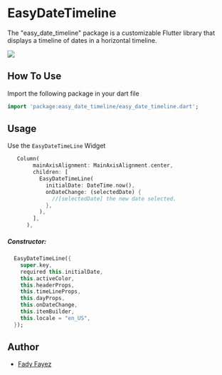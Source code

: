 # EasyDateTimeline

<!-- [![Pub](https://img.shields.io/pub/v/date_picker_timeline?color=%232bb6f6)](https://pub.dev/packages/date_picker_timeline) -->

The "easy_date_timeline" package is a customizable Flutter library that displays a timeline of dates in a horizontal timeline.

<p>
 <img src="https://github.com/FadyFayezYounan/easy_date_timeline/blob/master/screenshots/example_1.jpg"/>
</p>

## How To Use

Import the following package in your dart file

```dart
import 'package:easy_date_timeline/easy_date_timeline.dart';
```

## Usage

Use the `EasyDateTimeLine` Widget

```dart
   Column(
        mainAxisAlignment: MainAxisAlignment.center,
        children: [
          EasyDateTimeLine(
            initialDate: DateTime.now(),
            onDateChange: (selectedDate) {
              //[selectedDate] the new date selected.
            },
          ),
        ],
      ),
```

##### Constructor:

```dart
  EasyDateTimeLine({
    super.key,
    required this.initialDate,
    this.activeColor,
    this.headerProps,
    this.timeLineProps,
    this.dayProps,
    this.onDateChange,
    this.itemBuilder,
    this.locale = "en_US",
  });
```

Author
------

* [Fady Fayez](https://github.com/FadyFayezYounan)
